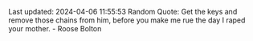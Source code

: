 Last updated: 2024-04-06 11:55:53
Random Quote: Get the keys and remove those chains from him, before you make me rue the day I raped your mother.  -  Roose Bolton
